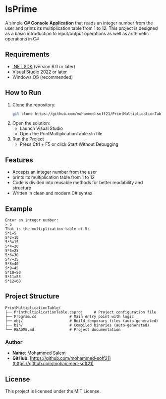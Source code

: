 # IsPrime

A simple **C# Console Application** that reads an integer number from the user and prints its multiplication table from 1 to 12.
This project is designed as a basic introduction to input/output operations as well as arithmetic operations in C#

## Requirements
- [.NET SDK](https://dotnet.microsoft.com/en-us/download) (version 6.0 or later)
- Visual Studio 2022 or later
- Windows OS (recommended)

## How to Run
1. Clone the repository:
   ```bash
   git clone https://github.com/mohammed-soff21/PrintMultiplicationTable.git
2. Open the solution:
   - Launch Visual Studio
   - Open the PrintMultiplicationTable.sln file
3. Run the Project
   - Press Ctrl + F5 or click Start Without Debugging

## Features
- Accepts an integer number from the user
- prints its multiplication table from 1 to 12
- Code is divided into reusable methods for better readability and structure
- Written in clean and modern C# syntax

## Example
```text
Enter an integer number:
> 5
That is the multiplication table of 5:
5*1=5
5*2=10
5*3=15
5*4=20
5*5=25
5*6=30
5*7=35
5*8=40
5*9=45
5*10=50
5*11=55
5*12=60
```
## Project Structure
```text
PrintMultiplicationTable/
├── PrintMultiplicationTable.csproj     # Project configuration file
├── Program.cs               # Main entry point with logic
├── obj/                     # Build temporary files (auto-generated)
├── bin/                     # Compiled binaries (auto-generated)
└── README.md                # Project documentation
```

### Author
- **Name**: Mohammed Salem
- **GitHub**: 
[https://github.com/mohammed-soff21](https://github.com/mohammed-soff21)

## License
This project is licensed under the MIT License.
